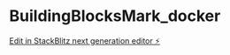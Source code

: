 # BuildingBlocksMark_docker

[Edit in StackBlitz next generation editor ⚡️](https://stackblitz.com/~/github.com/metalisaNFT/BuildingBlocksMark_docker)